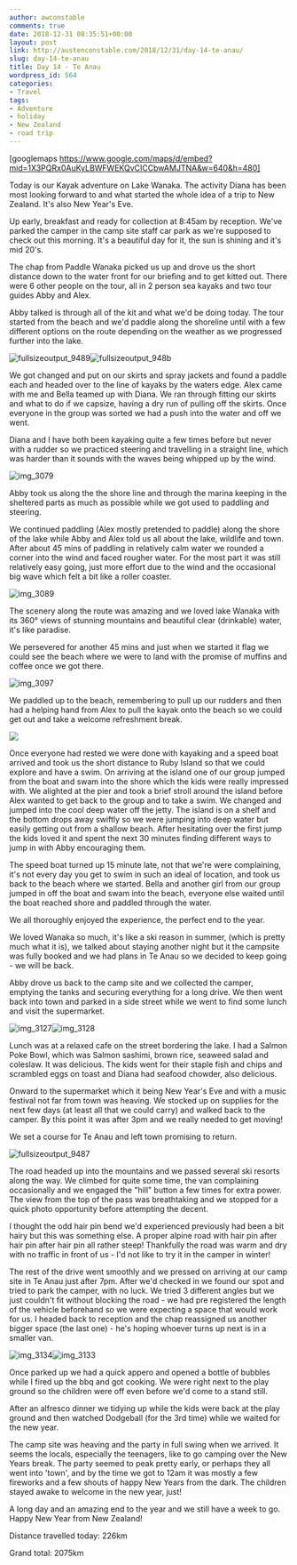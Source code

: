 ```yaml
---
author: awconstable
comments: true
date: 2018-12-31 08:35:51+00:00
layout: post
link: http://austenconstable.com/2018/12/31/day-14-te-anau/
slug: day-14-te-anau
title: Day 14 - Te Anau
wordpress_id: 564
categories:
- Travel
tags:
- Adventure
- holiday
- New Zealand
- road trip
---
```


[googlemaps https://www.google.com/maps/d/embed?mid=1X3PQRx0AuKyLBWFWEKQvCICCbwAMJTNA&w=640&h=480]

Today is our Kayak adventure on Lake Wanaka. The activity Diana has been most looking forward to and what started the whole idea of a trip to New Zealand. It's also New Year's Eve.

Up early, breakfast and ready for collection at 8:45am by reception. We've parked the camper in the camp site staff car park as we're supposed to check out this morning. It's a beautiful day for it, the sun is shining and it's mid 20's.

The chap from Paddle Wanaka picked us up and drove us the short distance down to the water front for our briefing and to get kitted out. There were 6 other people on the tour, all in 2 person sea kayaks and two tour guides Abby and Alex.

Abby talked is through all of the kit and what we'd be doing today. The tour started from the beach and we'd paddle along the shoreline until with a few different options on the route depending on the weather as we progressed further into the lake.

![fullsizeoutput_9489](../../../images/2018/12/fullsizeoutput_9489.jpeg)![fullsizeoutput_948b](../../../images/2018/12/fullsizeoutput_948b.jpeg)





We got changed and put on our skirts and spray jackets and found a paddle each and headed over to the line of kayaks by the waters edge. Alex came with me and Bella teamed up with Diana. We ran through fitting our skirts and what to do if we capsize, having a dry run of pulling off the skirts. Once everyone in the group was sorted we had a push into the water and off we went.

Diana and I have both been kayaking quite a few times before but never with a rudder so we practiced steering and travelling in a straight line, which was harder than it sounds with the waves being whipped up by the wind.

![img_3079](../../../images/2019/01/img_3079.jpg)

Abby took us along the the shore line and through the marina keeping in the sheltered parts as much as possible while we got used to paddling and steering.

We continued paddling (Alex mostly pretended to paddle) along the shore of the lake while Abby and Alex told us all about the lake, wildlife and town. After about 45 mins of paddling in relatively calm water we rounded a corner into the wind and faced rougher water. For the most part it was still relatively easy going, just more effort due to the wind and the occasional big wave which felt a bit like a roller coaster.

![img_3089](../../../images/2019/01/img_3089.jpg)

The scenery along the route was amazing and we loved lake Wanaka with its 360° views of stunning mountains and beautiful clear (drinkable) water, it's like paradise.

We persevered for another 45 mins and just when we started it flag we could see the beach where we were to land with the promise of muffins and coffee once we got there.

![img_3097](../../../images/2019/01/img_3097.jpg)

We paddled up to the beach, remembering to pull up our rudders and then had a helping hand from Alex to pull the kayak onto the beach so we could get out and take a welcome refreshment break.

![](../../../images/2019/01/img_3157.jpg)

Once everyone had rested we were done with kayaking and a speed boat arrived and took us the short distance to Ruby Island so that we could explore and have a swim. On arriving at the island one of our group jumped from the boat and swam into the shore which the kids were really impressed with. We alighted at the pier and took a brief stroll around the island before Alex wanted to get back to the group and to take a swim. We changed and jumped into the cool deep water off the jetty. The island is on a shelf and the bottom drops away swiftly so we were jumping into deep water but easily getting out from a shallow beach. After hesitating over the first jump the kids loved it and spent the next 30 minutes finding different ways to jump in with Abby encouraging them.

The speed boat turned up 15 minute late, not that we're were complaining, it's not every day you get to swim in such an ideal of location, and took us back to the beach where we started. Bella and another girl from our group jumped in off the boat and swam into the beach, everyone else waited until the boat reached shore and paddled through the water.

We all thoroughly enjoyed the experience, the perfect end to the year.

We loved Wanaka so much, it's like a ski reason in summer, (which is pretty much what it is), we talked about staying another night but it the campsite was fully booked and we had plans in Te Anau so we decided to keep going - we will be back.

Abby drove us back to the camp site and we collected the camper, emptying the tanks and securing everything for a long drive. We then went back into town and parked in a side street while we went to find some lunch and visit the supermarket.

![img_3127](../../../images/2019/01/img_3127.jpg)![img_3128](../../../images/2019/01/img_3128.jpg)

Lunch was at a relaxed cafe on the street bordering the lake. I had a Salmon Poke Bowl, which was Salmon sashimi, brown rice, seaweed salad and coleslaw. It was delicious. The kids went for their staple fish and chips and scrambled eggs on toast and Diana had seafood chowder, also delicious.

Onward to the supermarket which it being New Year's Eve and with a music festival not far from town was heaving. We stocked up on supplies for the next few days (at least all that we could carry) and walked back to the camper. By this point it was after 3pm and we really needed to get moving!

We set a course for Te Anau and left town promising to return.

![fullsizeoutput_9487](../../../images/2018/12/fullsizeoutput_9487.jpeg)

The road headed up into the mountains and we passed several ski resorts along the way. We climbed for quite some time, the van complaining occasionally and we engaged the "hill" button a few times for extra power. The view from the top of the pass was breathtaking and we stopped for a quick photo opportunity before attempting the decent.

I thought the odd hair pin bend we'd experienced previously had been a bit hairy but this was something else. A proper alpine road with hair pin after hair pin after hair pin all rather steep! Thankfully the road was warm and dry with no traffic in front of us - I'd not like to try it in the camper in winter!

The rest of the drive went smoothly and we pressed on arriving at our camp site in Te Anau just after 7pm. After we'd checked in we found our spot and tried to park the camper, with no luck. We tried 3 different angles but we just couldn't fit without blocking the road - we had pre registered the length of the vehicle beforehand so we were expecting a space that would work for us. I headed back to reception and the chap reassigned us another bigger space (the last one) - he's hoping whoever turns up next is in a smaller van.

![img_3134](../../../images/2019/01/img_3134.jpg)![img_3133](../../../images/2019/01/img_3133.jpg)

Once parked up we had a quick appero and opened a bottle of bubbles while I fired up the bbq and got cooking. We were right next to the play ground so the children were off even before we'd come to a stand still.

After an alfresco dinner we tidying up while the kids were back at the play ground and then watched Dodgeball (for the 3rd time) while we waited for the new year.

The camp site was heaving and the party in full swing when we arrived. It seems the locals, especially the teenagers, like to go camping over the New Years break. The party seemed to peak pretty early, or perhaps they all went into 'town', and by the time we got to 12am it was mostly a few fireworks and a few shouts of happy New Years from the dark. The children stayed awake to welcome in the new year, just!

A long day and an amazing end to the year and we still have a week to go. Happy New Year from New Zealand!

Distance travelled today: 226km

Grand total: 2075km
